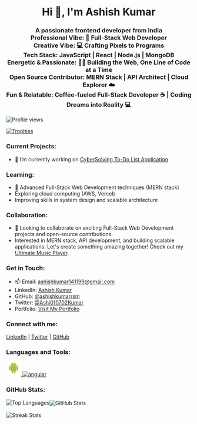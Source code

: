 <h1 align="center">Hi 👋, I'm Ashish Kumar</h1>

<h3 align="center">
  A passionate frontend developer from India<br>
  <strong>Professional Vibe:</strong> 🚀 Full-Stack Web Developer<br>
  <strong>Creative Vibe:</strong> 💻 Crafting Pixels to Programs<br>
  <strong>Tech Stack:</strong> JavaScript | React | Node.js | MongoDB<br>
  <strong>Energetic & Passionate:</strong> 👨‍💻 Building the Web, One Line of Code at a Time<br>
  <strong>Open Source Contributor:</strong> MERN Stack | API Architect | Cloud Explorer ☁️<br>
  <strong>Fun & Relatable:</strong> Coffee-fueled Full-Stack Developer ☕ | Coding Dreams into Reality 💻
</h3>

<p align="left">
  <img src="https://komarev.com/ghpvc/?username=ashishkumarrsm&label=Profile%20views&color=0e75b6&style=flat" alt="Profile views" />
</p>

<p align="left">
  <a href="https://github.com/ryo-ma/github-profile-trophy">
    <img src="https://github-profile-trophy.vercel.app/?username=ashishkumarrsm" alt="Trophies" />
  </a>
</p>

<h3 align="left">Current Projects:</h3>
<ul>
  <li>🔭 I’m currently working on <a href="https://ashishkumarrsm.github.io/TODO_Using_html_css_js/">CyberSolving To-Do List Application</a></li>
</ul>

<h3 align="left">Learning:</h3>
<ul>
  <li>🌱 Advanced Full-Stack Web Development techniques (MERN stack)</li>
  <li>Exploring cloud computing (AWS, Vercel)</li>
  <li>Improving skills in system design and scalable architecture</li>
</ul>

<h3 align="left">Collaboration:</h3>
<ul>
  <li>👯 Looking to collaborate on exciting Full-Stack Web Development projects and open-source contributions.</li>
  <li>Interested in MERN stack, API development, and building scalable applications. Let's create something amazing together! Check out my <a href="https://ashishkumarrsm.github.io/Music-Player/">Ultimate Music Player</a>.</li>
</ul>

<h3 align="left">Get in Touch:</h3>
<ul>
  <li>📫 Email: <a href="mailto:ashishkumar141199@gmail.com">ashishkumar141199@gmail.com</a></li>
  <li>LinkedIn: <a href="https://www.linkedin.com/in/ashish-kumar-123456/">Ashish Kumar</a></li>
  <li>GitHub: <a href="https://github.com/ashishkumarrsm">@ashishkumarrsm</a></li>
  <li>Twitter: <a href="https://twitter.com/Ashi010702Kumar">@Ashi010702Kumar</a></li>
  <li>Portfolio: <a href="https://ashishkumarrsm.github.io/Portfolio/">Visit My Portfolio</a></li>
</ul>

<h3 align="left">Connect with me:</h3>
<p align="left">
  <a href="https://www.linkedin.com/in/ashish-kumar-123456/">LinkedIn</a> |
  <a href="https://twitter.com/Ashi010702Kumar">Twitter</a> |
  <a href="https://github.com/ashishkumarrsm">GitHub</a>
</p>

<h3 align="left">Languages and Tools:</h3>
<p align="left">
  <a href="https://developer.android.com" target="_blank" rel="noreferrer">
    <img src="https://raw.githubusercontent.com/devicons/devicon/master/icons/android/android-original-wordmark.svg" alt="android" width="40" height="40"/>
  </a>
  <a href="https://angular.io" target="_blank" rel="noreferrer">
    <img src="https://angular.io/assets/images/logos/angular/angular.svg" alt="angular" width="40" height="40"/>
  </a>
  <!-- Add more icons as needed -->
</p>

<h3 align="left">GitHub Stats:</h3>
<p>
  <img align="left" src="https://github-readme-stats.vercel.app/api/top-langs?username=ashishkumarrsm&show_icons=true&locale=en&layout=compact" alt="Top Languages" />
</p>

<p>
  <img align="center" src="https://github-readme-stats.vercel.app/api?username=ashishkumarrsm&show_icons=true&locale=en" alt="GitHub Stats" />
</p>

<p>
  <img align="center" src="https://github-readme-streak-stats.herokuapp.com/?user=ashishkumarrsm&" alt="Streak Stats" />
</p>
